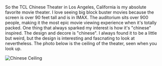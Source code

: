 So the TCL Chinese Theater in Los Angeles, California is my absolute favorite movie theater. I love seeing big block buster movies because the screen is over 90 feet tall and is in IMAX. The auditorium sits over 900 people, making it the most epic movie viewing experience when it's totally packed. One thing that always sparked my interest is how it's "chinese" inspired. The design and decore is "chinese". I always found it to be a little but weird, but the design is interesting and fascnating to look at nevertheless. The photo below is the ceiling of the theater, seen when you look up.

<img src="/tysons-random-musings/img/chinese.jpg" alt="Chinese Ceiling">

